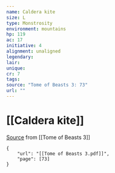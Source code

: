 ```yaml
---
name: Caldera kite
size: L
type: Monstrosity
environment: mountains
hp: 119
ac: 17
initiative: 4
alignment: unaligned
legendary: 
lair: 
unique: 
cr: 7
tags: 
source: "Tome of Beasts 3: 73"
url: ""
---
```

# [[Caldera kite]]

[Source](zotero://open-pdf/library/items/BLGR9HVR?page=73) from [[Tome of Beasts 3]]

```pdf
{
	"url": "[[Tome of Beasts 3.pdf]]",
	"page": [73]
}
```

